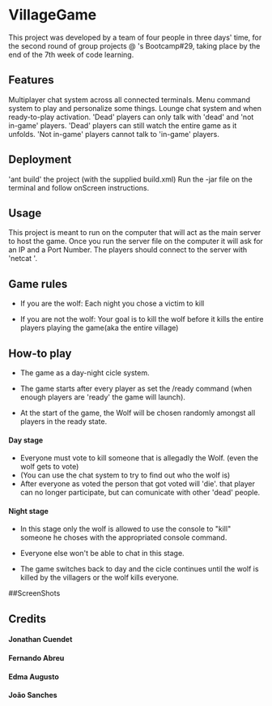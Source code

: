 # VillageGame
This project was developed by a team of four people in three days' time, for the second round of group projects @ <Academia de Codigo_>'s Bootcamp#29, taking place by the end of the 7th week of code learning.

## Features
Multiplayer chat system across all connected terminals.
Menu command system to play and personalize some things.
Lounge chat system and when ready-to-play activation.
'Dead' players can only talk with 'dead' and 'not in-game' players.
'Dead' players can still watch the entire game as it unfolds.
'Not in-game' players cannot talk to 'in-game' players.

## Deployment
'ant build' the project (with the supplied build.xml)
Run the -jar file on the terminal and follow onScreen instructions.

## Usage
This project is meant to run on the computer that will act as the main server to host the game.
Once you run the server file on the computer it will ask for an IP and a Port Number.
The players should connect to the server with 'netcat <Server IPaddress><Server Port>'.

## Game rules
- If you are the wolf: Each night you chose a victim to kill
  
- If you are not the wolf: Your goal is to kill the wolf before it kills the entire players playing the game(aka the entire village)

## How-to play
- The game as a day-night cicle system.

- The game starts after every player as set the /ready command (when enough players are 'ready' the game will launch).

- At the start of the game, the Wolf will be chosen randomly amongst all players in the ready state.

#### Day stage
- Everyone must vote to kill someone that is allegadly the Wolf. (even the wolf gets to vote)
- (You can use the chat system to try to find out who the wolf is)
- After everyone as voted the person that got voted will 'die'. that player can no longer participate, but can comunicate with other 'dead' people.

#### Night stage
- In this stage only the wolf is allowed to use the console to "kill" someone he choses with the appropriated console command.
- Everyone else won't be able to chat in this stage.

- The game switches back to day and the cicle continues until the wolf is killed by the villagers or the wolf kills everyone.

##ScreenShots

## Credits
#### Jonathan Cuendet
#### Fernando Abreu
#### Edma Augusto
#### João Sanches
